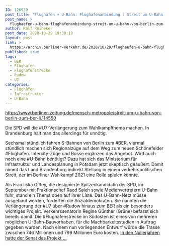 ```yaml
---
ID: 126939
post_title: 'Flughäfen + U-Bahn: Flughafenanbindung : Streit um U-Bahn von Berlin zum BER, aus Berliner Zeitung'
post_name: >
  flughaefen-u-bahn-flughafenanbindung-streit-um-u-bahn-von-berlin-zum-ber-aus-berliner-zeitung
author: Ralf Reineke
post_date: 2020-10-29 19:30:18
layout: post
link: >
  https://archiv.berliner-verkehr.de/2020/10/29/flughaefen-u-bahn-flughafenanbindung-streit-um-u-bahn-von-berlin-zum-ber-aus-berliner-zeitung/
published: true
tags:
  - BER
  - Flughafen
  - Flughafenstrecke
  - Rudow
  - U7
categories:
  - Flughäfen
  - Infrastruktur
  - U-Bahn
---
```

https://www.berliner-zeitung.de/mensch-metropole/streit-um-u-bahn-von-berlin-zum-ber-li.114550

Die SPD will die #U7-Verlängerung zum Wahlkampfthema machen. In Brandenburg hält man das allerdings für unnötig.

Sechsmal stündlich fahren S-Bahnen von Berlin zum #BER, viermal stündlich machen sich Regionalzüge auf dem Weg zum neuen Schönefelder #Flughafen. Intercity-Züge und Busse ergänzen das Angebot. Wird auch noch eine #U-Bahn benötigt? Dazu hat sich das Ministerium für Infrastruktur und Landesplanung in Potsdam jetzt skeptisch geäußert. Damit nimmt das Land Brandenburg indirekt Stellung in einem verkehrspolitischen Streit, der im Berliner Wahlkampf 2021 eine Rolle spielen könnte.

Als Franziska Giffey, die designierte Spitzenkandidatin der SPD, im September mit Fraktionschef Raed Saleh sowie Medienvertretern U-Bahn fuhr, stand ein Thema oben auf ihrer Liste. Das U-Bahn-Netz müsse ausgebaut werden, forderten die Sozialdemokraten. Sie nannten die Verlängerung der #U7 über #Rudow hinaus zum BER als ein besonders wichtiges Projekt. Verkehrssenatorin Regine Günther (Grüne) befasst sich bereits damit. Die #Flughafenstrecke im Südosten ist eines von mehreren möglichen U-Bahn-Bauvorhaben, für die Machbarkeitsstudien in Auftrag gegeben wurden. Nach einem nun vorliegenden Entwurf würde die Trasse zwischen 746 Millionen und 799 Millionen Euro kosten. <a href="https://www.berliner-zeitung.de/mensch-metropole/streit-um-u-bahn-von-berlin-zum-ber-li.114550">In den Nullerjahren hatte der Senat das Projekt ...</a>